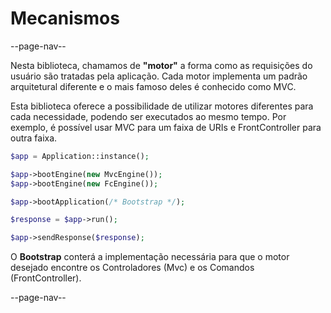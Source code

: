# Mecanismos

--page-nav--

Nesta biblioteca, chamamos de **"motor"** a forma como as requisições do
usuário são tratadas pela aplicação. Cada motor implementa um padrão
arquitetural diferente e o mais famoso deles é conhecido como MVC.

Esta biblioteca oferece a possibilidade de utilizar motores diferentes para 
cada necessidade, podendo ser executados ao mesmo tempo. Por exemplo, é possível
usar MVC para um faixa de URIs e FrontController para outra faixa.

```php
$app = Application::instance();

$app->bootEngine(new MvcEngine());
$app->bootEngine(new FcEngine());

$app->bootApplication(/* Bootstrap */);

$response = $app->run();

$app->sendResponse($response);
```

O **Bootstrap** conterá a implementação necessária para que o motor desejado
encontre os Controladores (Mvc) e os Comandos (FrontController).

--page-nav--

